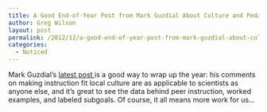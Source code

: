 ```yaml
---
title: A Good End-of-Year Post from Mark Guzdial About Culture and Pedagogy
author: Greg Wilson
layout: post
permalink: /2012/12/a-good-end-of-year-post-from-mark-guzdial-about-culture-and-pedagogy/
categories:
  - Noticed
---
```

Mark Guzdial&#8217;s [latest post ][1]is a good way to wrap up the year: his comments on making instruction fit local culture are as applicable to scientists as anyone else, and it&#8217;s great to see the data behind peer instruction, worked examples, and labeled subgoals. Of course, it all means more work for us&#8230;

 [1]: http://computinged.wordpress.com/2012/12/21/the-bigger-issues-in-learning-to-code-culture-and-pedagogy/